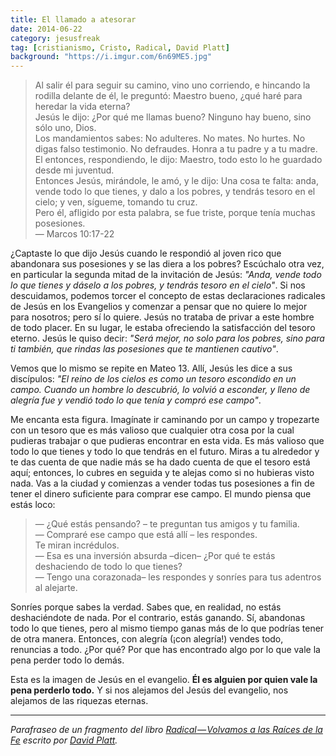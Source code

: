 ```yaml
---
title: El llamado a atesorar
date: 2014-06-22
category: jesusfreak
tag: [cristianismo, Cristo, Radical, David Platt]
background: "https://i.imgur.com/6n69ME5.jpg"
---
```


> Al salir él para seguir su camino, vino uno corriendo, e hincando la rodilla delante de él, le preguntó: Maestro bueno, ¿qué haré para heredar la vida eterna?<br />
> Jesús le dijo: ¿Por qué me llamas bueno? Ninguno hay bueno, sino sólo uno, Dios.<br />
> Los mandamientos sabes: No adulteres. No mates. No hurtes. No digas falso testimonio. No defraudes. Honra a tu padre y a tu madre.<br />
> El entonces, respondiendo, le dijo: Maestro, todo esto lo he guardado desde mi juventud.<br />
> Entonces Jesús, mirándole, le amó, y le dijo: Una cosa te falta: anda, vende todo lo que tienes, y dalo a los pobres, y tendrás tesoro en el cielo; y ven, sígueme, tomando tu cruz.<br />
> Pero él, afligido por esta palabra, se fue triste, porque tenía muchas posesiones.<br />
> — Marcos 10:17-22

¿Captaste lo que dijo Jesús cuando le respondió al joven rico que abandonara sus posesiones y se las diera a los pobres? Escúchalo otra vez, en particular la segunda mitad de la invitación de Jesús: _"Anda, vende todo lo que tienes y dáselo a los pobres, y tendrás tesoro en el cielo"_. Si nos descuidamos, podemos torcer el concepto de estas declaraciones radicales de Jesús en los Evangelios y comenzar a pensar que no quiere lo mejor para nosotros; pero sí lo quiere. Jesús no trataba de privar a este hombre de todo placer. En su lugar, le estaba ofreciendo la satisfacción del tesoro eterno. Jesús le quiso decir: _"Será mejor, no solo para los pobres, sino para ti también, que rindas las posesiones que te mantienen cautivo"_.

Vemos que lo mismo se repite en Mateo 13. Allí, Jesús les dice a sus discípulos: _"El reino de los cielos es como un tesoro escondido en un campo. Cuando un hombre lo descubrió, lo volvió a esconder, y lleno de alegría fue y vendió todo lo que tenía y compró ese campo"_.

Me encanta esta figura. Imagínate ir caminando por un campo y tropezarte con un tesoro que es más valioso que cualquier otra cosa por la cual pudieras trabajar o que pudieras encontrar en esta vida. Es más valioso que todo lo que tienes y todo lo que tendrás en el futuro. Miras a tu alrededor y te das cuenta de que nadie más se ha dado cuenta de que el tesoro está aquí; entonces, lo cubres en seguida y te alejas como si no hubieras visto nada. Vas a la ciudad y comienzas a vender todas tus posesiones a fin de tener el dinero suficiente para comprar ese campo. El mundo piensa que estás loco:

> — ¿Qué estás pensando? – te preguntan tus amigos y tu familia.<br />
> — Compraré ese campo que está allí – les respondes.<br />
> Te miran incrédulos.<br />
> — Esa es una inversión absurda –dicen– ¿Por qué te estás deshaciendo de todo lo que tienes?<br />
> — Tengo una corazonada– les respondes y sonríes para tus adentros al alejarte.<br />

Sonríes porque sabes la verdad. Sabes que, en realidad, no estás deshaciéndote de nada. Por el contrario, estás ganando. Sí, abandonas todo lo que tienes, pero al mismo tiempo ganas más de lo que podrías tener de otra manera. Entonces, con alegría (¡con alegría!) vendes todo, renuncias a todo. ¿Por qué? Por que has encontrado algo por lo que vale la pena perder todo lo demás.

Esta es la imagen de Jesús en el evangelio. **Él es alguien por quien vale la pena perderlo todo.** Y si nos alejamos del Jesús del evangelio, nos alejamos de las riquezas eternas.

---

_Parafraseo de un fragmento del libro_ [_Radical — Volvamos a las Raíces de la Fe_](http://www.radical.net/store/list/?cat=9&item=95 "Radical Book") _escrito por_ [_David Platt_](https://twitter.com/plattdavid "David Platt Twitter")_._
